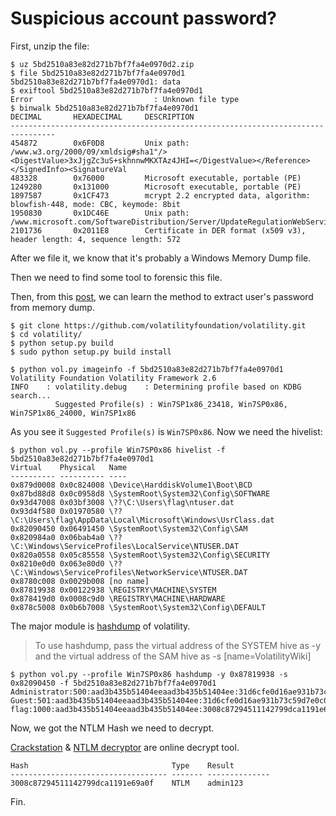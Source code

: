 # **Suspicious account password?**

First, unzip the file:

```shell
$ uz 5bd2510a83e82d271b7bf7fa4e0970d2.zip 
$ file 5bd2510a83e82d271b7bf7fa4e0970d1 
5bd2510a83e82d271b7bf7fa4e0970d1: data
$ exiftool 5bd2510a83e82d271b7bf7fa4e0970d1 
Error                           : Unknown file type
$ binwalk 5bd2510a83e82d271b7bf7fa4e0970d1 
DECIMAL       HEXADECIMAL     DESCRIPTION
--------------------------------------------------------------------------------
454872        0x6F0D8         Unix path: /www.w3.org/2000/09/xmldsig#sha1"/><DigestValue>3xJjgZc3uS+skhnnwMKXTAz4JHI=</DigestValue></Reference></SignedInfo><SignatureVal
483328        0x76000         Microsoft executable, portable (PE)
1249280       0x131000        Microsoft executable, portable (PE)
1897587       0x1CF473        mcrypt 2.2 encrypted data, algorithm: blowfish-448, mode: CBC, keymode: 8bit
1950830       0x1DC46E        Unix path: /www.microsoft.com/SoftwareDistribution/Server/UpdateRegulationWebService
2101736       0x2011E8        Certificate in DER format (x509 v3), header length: 4, sequence length: 572
```

After we file it, we know that it's probably  a Windows Memory Dump file.

Then we need to find some tool to forensic this file.

Then, from this [post](https://www.aldeid.com/wiki/Volatility/Retrieve-password), we can learn the method to extract user's password from memory dump.

```shell
$ git clone https://github.com/volatilityfoundation/volatility.git
$ cd volatility/
$ python setup.py build
$ sudo python setup.py build install 
````

```shell
$ python vol.py imageinfo -f 5bd2510a83e82d271b7bf7fa4e0970d1
Volatility Foundation Volatility Framework 2.6
INFO    : volatility.debug    : Determining profile based on KDBG search...
          Suggested Profile(s) : Win7SP1x86_23418, Win7SP0x86, Win7SP1x86_24000, Win7SP1x86
```

As you see it `Suggested Profile(s)` is `Win7SP0x86`. Now we need the hivelist:

```shell
$ python vol.py --profile Win7SP0x86 hivelist -f 5bd2510a83e82d271b7bf7fa4e0970d1
Virtual    Physical   Name
---------- ---------- ----
0x879d0008 0x0c824008 \Device\HarddiskVolume1\Boot\BCD
0x87bd88d8 0x0c0958d8 \SystemRoot\System32\Config\SOFTWARE
0x93d47008 0x03bf3008 \??\C:\Users\flag\ntuser.dat
0x93d4f580 0x01970580 \??\C:\Users\flag\AppData\Local\Microsoft\Windows\UsrClass.dat
0x82090450 0x06491450 \SystemRoot\System32\Config\SAM
0x820984a0 0x06bab4a0 \??\C:\Windows\ServiceProfiles\LocalService\NTUSER.DAT
0x820a0558 0x05c85558 \SystemRoot\System32\Config\SECURITY
0x8210e0d0 0x063e80d0 \??\C:\Windows\ServiceProfiles\NetworkService\NTUSER.DAT
0x8780c008 0x0029b008 [no name]
0x87819938 0x00122938 \REGISTRY\MACHINE\SYSTEM
0x878419d0 0x0008c9d0 \REGISTRY\MACHINE\HARDWARE
0x878c5008 0x0b6b7008 \SystemRoot\System32\Config\DEFAULT
```

The major module is [hashdump](https://github.com/volatilityfoundation/volatility/wiki/Command-Reference#hashdump) of volatility.

> To use hashdump, pass the virtual address of the SYSTEM hive as -y and the virtual address of the SAM hive as -s [name=VolatilityWiki]

```shell
$ python vol.py --profile Win7SP0x86 hashdump -y 0x87819938 -s 0x82090450 -f 5bd2510a83e82d271b7bf7fa4e0970d1
Administrator:500:aad3b435b51404eeaad3b435b51404ee:31d6cfe0d16ae931b73c59d7e0c089c0:::
Guest:501:aad3b435b51404eeaad3b435b51404ee:31d6cfe0d16ae931b73c59d7e0c089c0:::
flag:1000:aad3b435b51404eeaad3b435b51404ee:3008c87294511142799dca1191e69a0f:::
```

Now, we got the NTLM Hash we need to decrypt.

[Crackstation](https://crackstation.net/) & [NTLM decryptor](https://www.hashkiller.co.uk/ntlm-decrypter.aspx) are online decrypt tool. 

```
Hash                                Type	Result
----------------------------------- ------- --------------
3008c87294511142799dca1191e69a0f	NTLM	admin123
```

Fin.